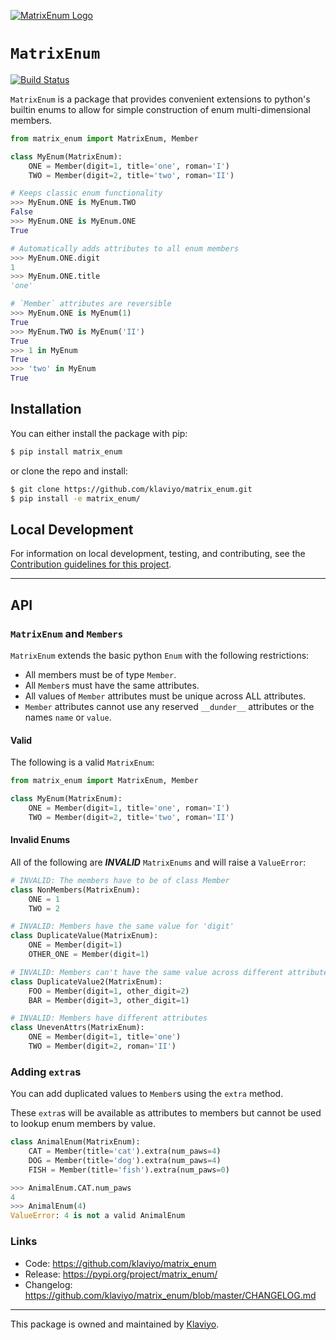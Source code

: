 [![MatrixEnum Logo](https://raw.githubusercontent.com/klaviyo/matrix_enum/master/img/logo.jpg)](https://github.com/klaviyo/matrix_enum)

# `MatrixEnum`

[![Build Status](https://travis-ci.com/klaviyo/matrix_enum.svg?token=oiB5ARPJxDf7ncG5fL9x&branch=master)](https://travis-ci.com/klaviyo/matrix_enum)

`MatrixEnum` is a package that provides convenient extensions to python's
builtin enums to allow for simple construction of enum multi-dimensional members.

```python
from matrix_enum import MatrixEnum, Member

class MyEnum(MatrixEnum):
    ONE = Member(digit=1, title='one', roman='I')
    TWO = Member(digit=2, title='two', roman='II')

# Keeps classic enum functionality
>>> MyEnum.ONE is MyEnum.TWO
False
>>> MyEnum.ONE is MyEnum.ONE
True

# Automatically adds attributes to all enum members
>>> MyEnum.ONE.digit
1
>>> MyEnum.ONE.title
'one'

# `Member` attributes are reversible
>>> MyEnum.ONE is MyEnum(1)
True
>>> MyEnum.TWO is MyEnum('II')
True
>>> 1 in MyEnum
True
>>> 'two' in MyEnum
True
```

## Installation

You can either install the package with pip:

```bash
$ pip install matrix_enum
```

or clone the repo and install:


```bash
$ git clone https://github.com/klaviyo/matrix_enum.git
$ pip install -e matrix_enum/
```

## Local Development

For information on local development, testing, and contributing, see the
[Contribution guidelines for this project](docs/CONTRIBUTING.md).

---

## API

### `MatrixEnum` and `Members`

`MatrixEnum` extends the basic python `Enum` with the following restrictions:
* All members must be of type `Member`.
* All `Member`s must have the same attributes.
* All values of `Member` attributes must be unique across ALL attributes.
* `Member` attributes cannot use any reserved `__dunder__` attributes or the
names `name` or `value`.

#### Valid

The following is a valid `MatrixEnum`:
```python
from matrix_enum import MatrixEnum, Member

class MyEnum(MatrixEnum):
    ONE = Member(digit=1, title='one', roman='I')
    TWO = Member(digit=2, title='two', roman='II')
```


#### Invalid Enums

All of the following are ***INVALID*** `MatrixEnums` and will raise a
`ValueError`:

```python
# INVALID: The members have to be of class Member
class NonMembers(MatrixEnum):
    ONE = 1
    TWO = 2

# INVALID: Members have the same value for 'digit'
class DuplicateValue(MatrixEnum):
    ONE = Member(digit=1)
    OTHER_ONE = Member(digit=1)

# INVALID: Members can't have the same value across different attributes
class DuplicateValue2(MatrixEnum):
    FOO = Member(digit=1, other_digit=2)
    BAR = Member(digit=3, other_digit=1)

# INVALID: Members have different attributes
class UnevenAttrs(MatrixEnum):
    ONE = Member(digit=1, title='one')
    TWO = Member(digit=2, roman='II')
```

### Adding `extra`s

You can add duplicated values to `Member`s using the `extra` method.

These `extra`s will be available as attributes to members but cannot be used
to lookup enum members by value.


```python
class AnimalEnum(MatrixEnum):
    CAT = Member(title='cat').extra(num_paws=4)
    DOG = Member(title='dog').extra(num_paws=4)
    FISH = Member(title='fish').extra(num_paws=0)

>>> AnimalEnum.CAT.num_paws
4
>>> AnimalEnum(4)
ValueError: 4 is not a valid AnimalEnum
```


### Links

* Code: https://github.com/klaviyo/matrix_enum
* Release: https://pypi.org/project/matrix_enum/
* Changelog: https://github.com/klaviyo/matrix_enum/blob/master/CHANGELOG.md

---

This package is owned and maintained by [Klaviyo](https://www.klaviyo.com).
